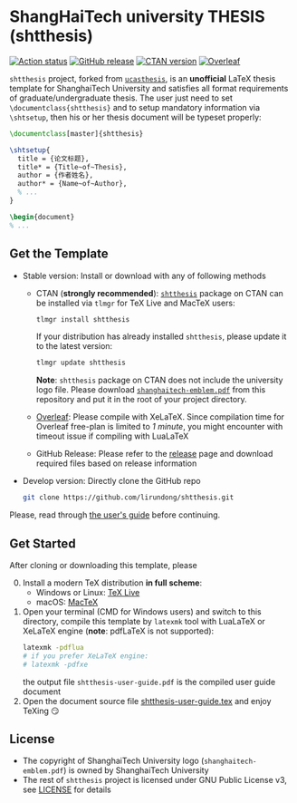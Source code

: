 # ShangHaiTech university THESIS (shtthesis)
[![Action status](https://github.com/lirundong/sht-thesis/workflows/build/badge.svg)](https://github.com/lirundong/shtthesis/actions)
[![GitHub release](https://img.shields.io/github/v/release/lirundong/shtthesis?style=flat&logo=GitHub)](https://github.com/lirundong/shtthesis/releases/latest)
[![CTAN version](https://img.shields.io/ctan/v/shtthesis?style=flat&logo=LaTeX)](https://ctan.org/pkg/shtthesis)
[![Overleaf](https://img.shields.io/badge/overleaf-shtthesis-green?style=flat&logo=Overleaf&color=1C890F)](https://www.overleaf.com/latex/templates/shanghaitech-university-thesis-template/mskbxkmfxqpt)

`shtthesis` project, forked from [`ucasthesis`](https://github.com/mohuangrui/ucasthesis), is an **unofficial** LaTeX thesis template for ShanghaiTech University and satisfies all format requirements of graduate/undergraduate thesis. The user just need to set `\documentclass{shtthesis}` and to setup mandatory information via `\shtsetup`, then his or her thesis document will be typeset properly:
```latex
\documentclass[master]{shtthesis}

\shtsetup{
  title = {论文标题},
  title* = {Title~of~Thesis},
  author = {作者姓名},
  author* = {Name~of~Author},
  % ...
}

\begin{document}
% ...
```

## Get the Template
- Stable version: Install or download with any of following methods
  - CTAN (**strongly recommended**): [`shtthesis`](https://ctan.org/pkg/shtthesis) package on CTAN can be installed via `tlmgr` for TeX Live and MacTeX users:
    ```bash
    tlmgr install shtthesis
    ```
    If your distribution has already installed `shtthesis`, please update it to the latest version:
    ```bash
    tlmgr update shtthesis
    ```

    **Note**: `shtthesis` package on CTAN does not include the university logo file. Please download [`shanghaitech-emblem.pdf`](https://github.com/lirundong/shtthesis/raw/master/shanghaitech-emblem.pdf) from this repository and put it in the root of your project directory.
  - [Overleaf](https://www.overleaf.com/latex/templates/shanghaitech-university-thesis-template/mskbxkmfxqpt): Please compile with XeLaTeX. Since compilation time for Overleaf free-plan is limited to *1 minute*, you might encounter with timeout issue if compiling with LuaLaTeX
  - GitHub Release: Please refer to the [release](https://github.com/lirundong/sht-thesis/releases) page and download required files based on release information
- Develop version: Directly clone the GitHub repo
  ```bash
  git clone https://github.com/lirundong/shtthesis.git
  ```

Please, read through [the user's guide](shtthesis-user-guide.pdf) before continuing.

## Get Started
After cloning or downloading this template, please

0. Install a modern TeX distribution **in full scheme**:
   - Windows or Linux: [TeX Live](https://www.tug.org/texlive/)
   - macOS: [MacTeX](https://www.tug.org/mactex/)
1. Open your terminal (CMD for Windows users) and switch to this directory, compile this template by `latexmk` tool with LuaLaTeX or XeLaTeX engine (**note**: pdfLaTeX is not supported):
   ```bash
   latexmk -pdflua
   # if you prefer XeLaTeX engine:
   # latexmk -pdfxe
   ```
   the output file `shtthesis-user-guide.pdf` is the compiled user guide document
2. Open the document source file [shtthesis-user-guide.tex](shtthesis-user-guide.tex) and enjoy TeXing :smirk:

## License
- The copyright of ShanghaiTech University logo (`shanghaitech-emblem.pdf`) is owned by ShanghaiTech University
- The rest of `shtthesis` project is licensed under GNU Public License v3, see [LICENSE](LICENSE) for details
